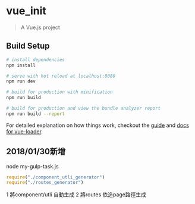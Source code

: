 # vue_init

> A Vue.js project

## Build Setup

``` bash
# install dependencies
npm install

# serve with hot reload at localhost:8080
npm run dev

# build for production with minification
npm run build

# build for production and view the bundle analyzer report
npm run build --report
```

For detailed explanation on how things work, checkout the [guide](http://vuejs-templates.github.io/webpack/) and [docs for vue-loader](http://vuejs.github.io/vue-loader).


## 2018/01/30新增
node my-gulp-task.js 
```javascript
require("./component_utli_generator")
require("./routes_generator")
```
1 將component/utli 自動生成
2 將routes 依造page路徑生成
